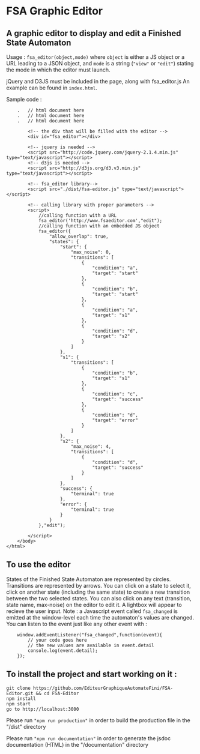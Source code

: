 # FSA Graphic Editor

## A graphic editor to display and edit a Finished State Automaton

Usage : `fsa_editor(object,mode)` where `object` is either a JS object or a URL leading to a JSON object, and `mode` is a string (`"view"` or `"edit"`) stating the mode in which the editor must launch.

jQuery and D3JS must be included in the page, along with fsa_editor.js
An example can be found in `index.html`.

Sample code :
```
    .   // html document here
    .   // html document here
    .   // html document here

        <!-- the div that will be filled with the editor -->
        <div id="fsa_editor"></div>

        <!-- jquery is needed -->
        <script src="http://code.jquery.com/jquery-2.1.4.min.js" type="text/javascript"></script>
        <!-- d3js is needed -->
        <script src="http://d3js.org/d3.v3.min.js" type="text/javascript"></script>

        <!-- fsa_editor library-->
        <script src="./dist/fsa-editor.js" type="text/javascript"></script>

        <!-- calling library with proper parameters -->
        <script>
            //calling function with a URL
            fsa_editor('http://www.fsaeditor.com',"edit");
            //calling function with an embedded JS object
            fsa_editor({
                "allow_overlap": true,
                "states": {
                    "start": {
                        "max_noise": 0,
                        "transitions": [
                            {
                                "condition": "a",
                                "target": "start"
                            },
                            {
                                "condition": "b",
                                "target": "start"
                            },
                            {
                                "condition": "a",
                                "target": "s1"
                            },
                            {
                                "condition": "d",
                                "target": "s2"
                            }
                        ]
                    },
                    "s1": {
                        "transitions": [
                            {
                                "condition": "b",
                                "target": "s1"
                            },
                            {
                                "condition": "c",
                                "target": "success"
                            },
                            {
                                "condition": "d",
                                "target": "error"
                            }
                        ]
                    },
                    "s2": {
                        "max_noise": 4,
                        "transitions": [
                            {
                                "condition": "d",
                                "target": "success"
                            }
                        ]
                    },
                    "success": {
                        "terminal": true
                    },
                    "error": {
                        "terminal": true
                    }
                }
            },"edit");

        </script>
    </body>
</html>
```

## To use the editor
States of the Finished State Automaton are represented by circles.
Transitions are represented by arrows.
You can click on a state to select it, click on another state (including the same state) to create a new transition between the two selected states.
You can also click on any text (transition, state name, max-noise) on the editor to edit it. A lightbox will appear to recieve the user input.
Note : a Javascript event called `fsa_changed` is emitted at the window-level each time the automaton's values are changed. You can listen to the event just like any other event with :
```
    window.addEventListener("fsa_changed",function(event){
        // your code goes here
        // the new values are available in event.detail
        console.log(event.detail);
    });
```

## To install the project and start working on it :

```
git clone https://github.com/EditeurGraphiqueAutomateFini/FSA-Editor.git && cd FSA-Editor
npm install
npm start
go to http://localhost:3000
```

Please run `"npm run production"` in order to build the production file in the "/dist" directory

Please run `"npm run documentation"` in order to generate the jsdoc documentation (HTML) in the "/documentation" directory
